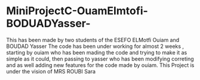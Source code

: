 # MiniProjectC-OuamElmtofi-BODUADYasser-
This has been made by two students of the ESEFO ELMotfi Ouiam and BOUDAD Yasser
The code has been under working for almost 2 weeks , starting by ouiam who has been mading the code and trying to make it as simple as it could, then passing to yasser who has been modifying correting and as well adding new features for the code made by ouiam.
This Project is under the vision of MRS ROUBI Sara
